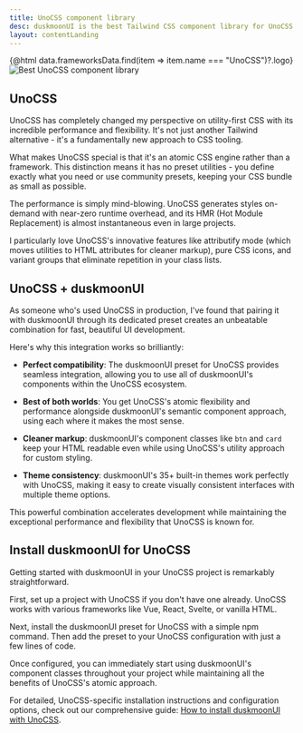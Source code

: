 ```yaml
---
title: UnoCSS component library
desc: duskmoonUI is the best Tailwind CSS component library for UnoCSS projects
layout: contentLanding
---
```


<script>
  import Translate from "$components/Translate.svelte"
  import Testimonials from "$components/Testimonials.svelte"
  export let data
</script>

<div class="mx-auto not-prose max-w-4xl py-12 p-6 from-base-300 rounded-box outline-base-content/5 mt-12 mb-6 items-center justify-center gap-8 bg-linear-to-b bg-center outline-2 outline-offset-6">
<div class="max-w-96 items-center w-full grid grid-cols-2 gap-6 lg:gap-12 [&>svg]:w-full [&>svg]:h-auto mx-auto">
{@html data.frameworksData.find(item => item.name === "UnoCSS")?.logo}
<img class="w-full h-auto" src="https://img.duskmoonui.com/images/duskmoonui/mark-static.svg" alt="Best UnoCSS component library" />
</div>
</div>

## UnoCSS

UnoCSS has completely changed my perspective on utility-first CSS with its incredible performance and flexibility. It's not just another Tailwind alternative - it's a fundamentally new approach to CSS tooling.

What makes UnoCSS special is that it's an atomic CSS engine rather than a framework. This distinction means it has no preset utilities - you define exactly what you need or use community presets, keeping your CSS bundle as small as possible.

The performance is simply mind-blowing. UnoCSS generates styles on-demand with near-zero runtime overhead, and its HMR (Hot Module Replacement) is almost instantaneous even in large projects.

I particularly love UnoCSS's innovative features like attributify mode (which moves utilities to HTML attributes for cleaner markup), pure CSS icons, and variant groups that eliminate repetition in your class lists.

## UnoCSS + duskmoonUI

As someone who's used UnoCSS in production, I've found that pairing it with duskmoonUI through its dedicated preset creates an unbeatable combination for fast, beautiful UI development.

Here's why this integration works so brilliantly:

- **Perfect compatibility**: The duskmoonUI preset for UnoCSS provides seamless integration, allowing you to use all of duskmoonUI's components within the UnoCSS ecosystem.

- **Best of both worlds**: You get UnoCSS's atomic flexibility and performance alongside duskmoonUI's semantic component approach, using each where it makes the most sense.

- **Cleaner markup**: duskmoonUI's component classes like `btn` and `card` keep your HTML readable even while using UnoCSS's utility approach for custom styling.

- **Theme consistency**: duskmoonUI's 35+ built-in themes work perfectly with UnoCSS, making it easy to create visually consistent interfaces with multiple theme options.

This powerful combination accelerates development while maintaining the exceptional performance and flexibility that UnoCSS is known for.

<div dir="ltr" class="left-[50%] rtl:left-[-50%] relative translate-x-[-50%] rtl:translate-x-[50%] my-12 w-[calc(100vw-2rem)]">
  <Testimonials items={data.testimonials} limit="6" />
</div>

## Install duskmoonUI for UnoCSS

Getting started with duskmoonUI in your UnoCSS project is remarkably straightforward.

First, set up a project with UnoCSS if you don't have one already. UnoCSS works with various frameworks like Vue, React, Svelte, or vanilla HTML.

Next, install the duskmoonUI preset for UnoCSS with a simple npm command. Then add the preset to your UnoCSS configuration with just a few lines of code.

Once configured, you can immediately start using duskmoonUI's component classes throughout your project while maintaining all the benefits of UnoCSS's atomic approach.

For detailed, UnoCSS-specific installation instructions and configuration options, check out our comprehensive guide: [How to install duskmoonUI with UnoCSS](/docs/install/unocss/).
